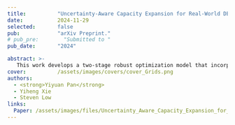 ```yaml
---
title:          "Uncertainty-Aware Capacity Expansion for Real-World DER Deployment via End-to-End Network Integration"
date:           2024-11-29
selected:       false
pub:            "arXiv Preprint."
# pub_pre:        "Submitted to "
pub_date:       "2024"

abstract: >-
   This work develops a two-stage robust optimization model that incorporates a 3-phase unbalanced power flow model for solving the capacity expansion problem. Furthermore, we integrate a predictive neural network with the optimization model in an end-to-end training framework to handle uncertain variables with provable guarantees. Finally, we validate the proposed framework using real-world power grid data collected from our partner distribution system operators.
cover:          /assets/images/covers/cover_Grids.png
authors:
  - <strong>Yiyuan Pan</strong>
  - Yiheng Xie
  - Steven Low
links:
  Paper: /assets/images/files/Uncertainty_Aware_Capacity_Expansion_for_Real_World_DER_Deployment_via_End_to_End_Network_Integration.pdf
---
```

